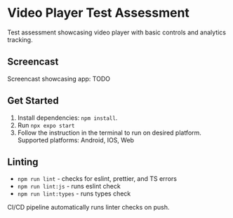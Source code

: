 # Video Player Test Assessment

Test assessment showcasing video player with basic controls and analytics tracking.

## Screencast

Screencast showcasing app: TODO

## Get Started

1. Install dependencies: `npm install`.
2. Run `npx expo start`
3. Follow the instruction in the terminal to run on desired platform. Supported platforms: Android, IOS, Web

## Linting

- `npm run lint` - checks for eslint, prettier, and TS errors
- `npm run lint:js` - runs eslint check
- `npm run lint:types` - runs types check

CI/CD pipeline automatically runs linter checks on push.
